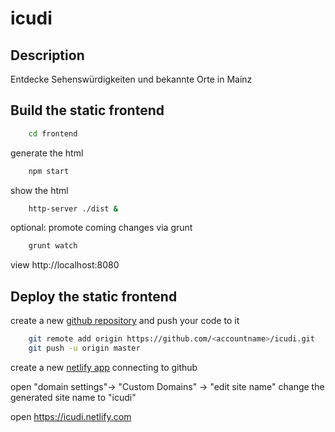 icudi
=========

Description
----------------------------------------------------
Entdecke Sehenswürdigkeiten und bekannte Orte in Mainz


Build the static frontend
-------------------------
```bash
	cd frontend
```

generate the html

```bash
	npm start
```

show the html

```bash
	http-server ./dist &
```

optional: promote coming changes via grunt

```bash
	grunt watch
```


view http://localhost:8080

Deploy the static frontend
-------------------------

create a new [github repository](https://github.com/new) and push your code to it

```bash
	git remote add origin https://github.com/<accountname>/icudi.git
	git push -u origin master
```

create a new [netlify app](https://app.netlify.com/start) connecting to github

open "domain settings"-> "Custom Domains" -> "edit site name"
change the generated site name to "icudi"

open https://icudi.netlify.com
